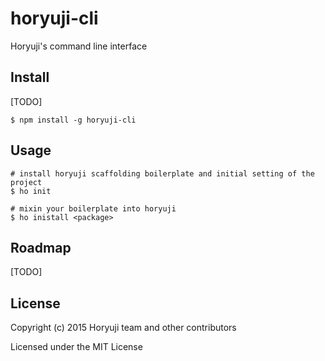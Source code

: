 # horyuji-cli
Horyuji's command line interface

## Install

[TODO]
```
$ npm install -g horyuji-cli
```

## Usage

```
# install horyuji scaffolding boilerplate and initial setting of the project 
$ ho init

# mixin your boilerplate into horyuji
$ ho inistall <package>
```

## Roadmap

[TODO]

## License

Copyright (c) 2015 Horyuji team and other contributors

Licensed under the MIT License
